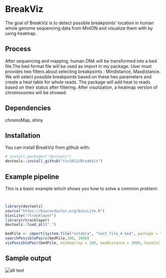 # BreakViz

The goal of BreakViz is to detect possible breakpoints' location in human whole genome sequencing data from MinION and visualize them with by using heatmap.

## Process
After sequencing and mapping, human DNA will be transformed into a bed file.The bed format file will be used as import in my package. User must provides two filters about selecting breakpoints : Mindistance, Maxdistance. We will select possible breakpoints based on these two parameters and create a heat table for whole reads. The package will add heat to reads based on their status after filtering. After visulization, a heatmap version of chromosomes will be showed.

## Dependencies
chromoMap, shiny

## Installation

You can install BreakViz from github with:


``` r
# install.packages("devtools")
devtools::install_github("Yin1012/BreakViz")
```

## Example pipeline

This is a basic example which shows you how to solve a common problem:

``` r


library(devtools)
source("https://bioconductor.org/biocLite.R")
biocLite("rtracklayer")
library(rtracklayer)
devtools::load_all(".")

bedFile <- import(system.file("extdata", "test_file_4.bed", package = "BreakViz"), format = "bed")
searchPossiblePairs(bedFile,100, 1000)
visPossiblePair(bedFile, minOverlap = 100, maxDistance = 1000, baseCol = 1)
```
## Sample output

![alt text](http://steipe.biochemistry.utoronto.ca/abc/students/index.php/File:Result.PNG)
